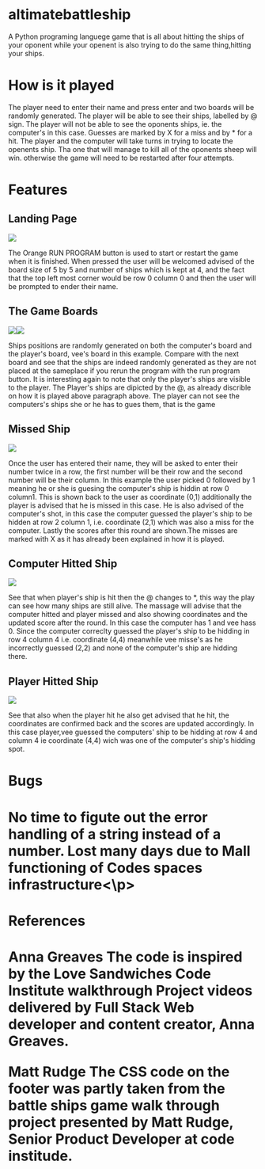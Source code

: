 <h1>altimatebattleship</h1>

<p>A Python programing languege game that is all about hitting the ships of your oponent while your openent is also trying to do the same thing,hitting your ships.</p>

<h1>How is it played</h1>

<p> The player need to enter their name and press enter and two boards will be randomly generated.  The player will be able to see their ships, labelled by @ sign.  The player will not be able to see the oponents ships, ie. the computer's in this case.   Guesses are marked by X for a miss and by * for a hit.  The player and  the computer will take turns in trying to locate the openents ship.  Tha one that will manage to kill all of the oponents sheep will win. otherwise the game will need to be restarted after four attempts.</p>

<h1>Features</h1>
<h2>Landing Page</h2>
<img src="landingpage.png">
<p> The Orange RUN PROGRAM button is used to start or restart the game when it is finished. When pressed the user will be welcomed advised of the board size of 5 by 5 and number of ships which is kept at 4, and the fact that the top left most corner would be row 0 column 0 and then the user will be prompted to ender their name.</p>
<h2>The Game Boards</h2>
<img src="gameboards.png"><img src="gameboard.png">
<p>Ships positions are randomly generated on both the computer's board and the player's board, vee's board in this example. Compare with the next board and see that the ships are indeed randomly generated as they are not placed at the sameplace if you rerun the program with the run program button. It is interesting again to note that only the player's ships are visible to the player. The Player's ships are dipicted by the @, as already discrible on how it is played above paragraph above.  The player can not see the computers's ships she or he has to gues them, that is the game</p>
<h2>Missed Ship</h2>
<img src="mis.png">
<p>Once the user has entered their name, they will be asked to enter their number twice in a row, the first number will be their row and the second number will be their column. In this example the user picked 0 followed by 1 meaning he or she is guesing the computer's ship is hiddin at row 0 column1. This is shown back to the user as coordinate (0,1) additionally the player is advised that he is missed in this case.  He is also advised of the computer's shot, in this case the computer guessed the player's ship to be hidden at row 2 column 1, i.e. coordinate (2,1) which was also a miss for the computer. Lastly the scores after this round are shown.The misses are marked with X as it has already been explained in how it is played.</p>
<h2>Computer Hitted Ship</h2>
<img src="computerhit.png">
<p>See that when player's ship is hit then the @ changes to *, this way the play can see how many ships are still alive. The massage will advise that the computer hitted and player missed and also showing coordinates and the updated score after the round. In this case the computer has 1 and vee hass 0. Since the computer correclty guessed the player's ship to be hidding in row 4 column 4 i.e. coordinate (4,4) meanwhile vee misse's as he incorrectly guessed (2,2) and none of the computer's ship are hidding there.</p>

<h2>Player Hitted Ship</h2>
<img src="veehitted.png">
<p>See that also when the player hit he also get advised that he hit, the coordinates are confirmed back and the scores are updated accordingly. In this case player,vee guessed the computers' ship to be hidding at row 4 and column 4 ie coordinate (4,4) wich was one of the computer's ship's hidding spot. </p>








<h1>Bugs<h1>
<p>No time to figute out the error handling of a string instead of a number. Lost many days due to Mall functioning of Codes spaces infrastructure<\p>












<h1>References<h1>

Anna Greaves
The code is inspired by the Love Sandwiches Code Institute walkthrough Project videos delivered by Full Stack Web developer and content creator, Anna Greaves.

Matt Rudge
The CSS code on the footer was partly taken from the battle ships game walk through project presented by Matt Rudge, Senior Product Developer at code institude.